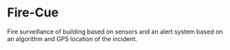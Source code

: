 # Fire-Cue
Fire surveillance of building based on sensors and an alert system based on an algorithm and GPS location of the incident.
